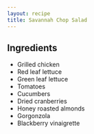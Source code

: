 ```yaml
---
layout: recipe
title: Savannah Chop Salad
---
```


## Ingredients

* Grilled chicken
* Red leaf lettuce
* Green leaf lettuce
* Tomatoes
* Cucumbers
* Dried cranberries
* Honey roasted almonds
* Gorgonzola
* Blackberry vinaigrette

